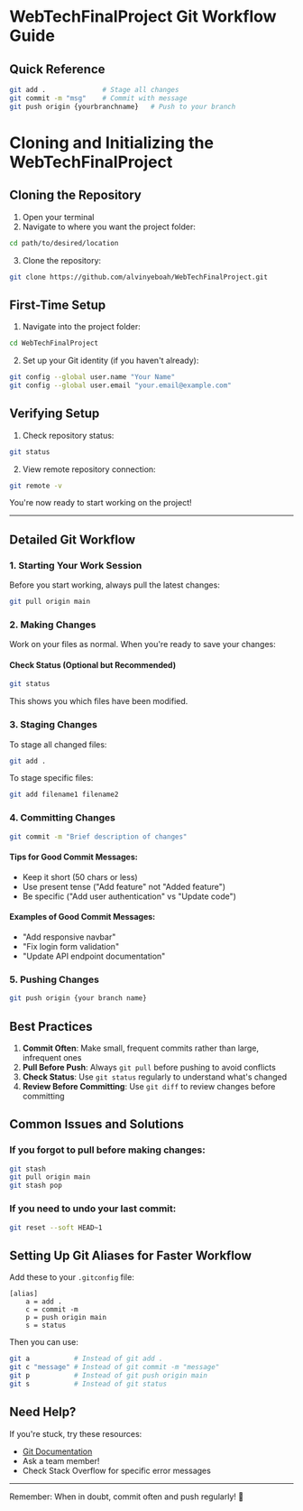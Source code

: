 # WebTechFinalProject Git Workflow Guide

## Quick Reference

```bash
git add .              # Stage all changes
git commit -m "msg"    # Commit with message
git push origin {yourbranchname}   # Push to your branch
```

# Cloning and Initializing the WebTechFinalProject

## Cloning the Repository

1. Open your terminal
2. Navigate to where you want the project folder:
```bash
cd path/to/desired/location
```

3. Clone the repository:
```bash
git clone https://github.com/alvinyeboah/WebTechFinalProject.git
```

## First-Time Setup

1. Navigate into the project folder:
```bash
cd WebTechFinalProject
```

2. Set up your Git identity (if you haven't already):
```bash
git config --global user.name "Your Name"
git config --global user.email "your.email@example.com"
```

## Verifying Setup

1. Check repository status:
```bash
git status
```

2. View remote repository connection:
```bash
git remote -v
```

You're now ready to start working on the project!

---



## Detailed Git Workflow

### 1. Starting Your Work Session

Before you start working, always pull the latest changes:

```bash
git pull origin main
```

### 2. Making Changes

Work on your files as normal. When you're ready to save your changes:

#### Check Status (Optional but Recommended)
```bash
git status
```
This shows you which files have been modified.

### 3. Staging Changes

To stage all changed files:
```bash
git add .
```

To stage specific files:
```bash
git add filename1 filename2
```

### 4. Committing Changes

```bash
git commit -m "Brief description of changes"
```

#### Tips for Good Commit Messages:
- Keep it short (50 chars or less)
- Use present tense ("Add feature" not "Added feature")
- Be specific ("Add user authentication" vs "Update code")

#### Examples of Good Commit Messages:
- "Add responsive navbar"
- "Fix login form validation"
- "Update API endpoint documentation"

### 5. Pushing Changes

```bash
git push origin {your branch name}
```

## Best Practices

1. **Commit Often**: Make small, frequent commits rather than large, infrequent ones
2. **Pull Before Push**: Always `git pull` before pushing to avoid conflicts
3. **Check Status**: Use `git status` regularly to understand what's changed
4. **Review Before Committing**: Use `git diff` to review changes before committing

## Common Issues and Solutions

### If you forgot to pull before making changes:
```bash
git stash
git pull origin main
git stash pop
```

### If you need to undo your last commit:
```bash
git reset --soft HEAD~1
```

## Setting Up Git Aliases for Faster Workflow

Add these to your `.gitconfig` file:

```
[alias]
    a = add .
    c = commit -m
    p = push origin main
    s = status
```

Then you can use:
```bash
git a           # Instead of git add .
git c "message" # Instead of git commit -m "message"
git p           # Instead of git push origin main
git s           # Instead of git status
```

## Need Help?

If you're stuck, try these resources:
- [Git Documentation](https://git-scm.com/doc)
- Ask a team member!
- Check Stack Overflow for specific error messages

---

Remember: When in doubt, commit often and push regularly! 🚀
